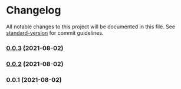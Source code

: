 # Changelog

All notable changes to this project will be documented in this file. See [standard-version](https://github.com/conventional-changelog/standard-version) for commit guidelines.

### [0.0.3](https://github.com/ThomazAquino/standard-version/compare/v0.0.2...v0.0.3) (2021-08-02)

### [0.0.2](https://github.com/ThomazAquino/standard-version/compare/v0.0.1...v0.0.2) (2021-08-02)

### 0.0.1 (2021-08-02)

